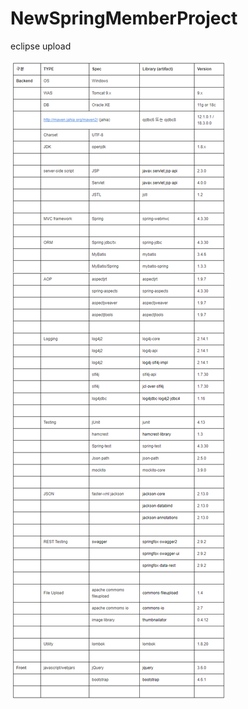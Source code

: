 # NewSpringMemberProject
eclipse upload

<img src=
"https://github.com/SVVor/NewSpringMemberProject/blob/main/springMemberProject/show/1.PNG"/>
